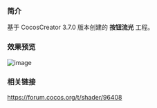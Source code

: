 ### 简介
基于 CocosCreator 3.7.0 版本创建的 **按钮流光** 工程。

### 效果预览
![image](../../../gif/202202/2022022431.gif)

### 相关链接
https://forum.cocos.org/t/shader/96408